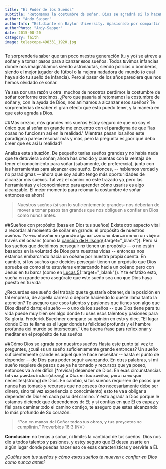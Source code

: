 ```yaml
---
title: "El Poder de los Sueños"
subtitle: "Retomemos la costumbre de soñar, Dios se agradrá si lo hacemos correctamente"
author: "Andy Sapper"
authorInfo: "Estudiante en Baylor University. Apasionado por compartir las lecciones aprendidas a lo largo de su vida."
authorPhoto: "Andy-Sapper"
date: 2015-08-20
category: faith
image: telescope-498331_1920.jpg
---
```


Te sorprendería saber que tan poco nuestra generación (tu y yo) se atreve a soñar y a tomar pasos para alcanzar esos sueños. Todos tuvimos infancias donde nos imaginábamos siendo astronautas, siendo policías o bomberos, siendo el mejor jugador de fútbol o la mejora nadadora del mundo (o cual haya sido tu sueño de infancia). Pero al pasar de los años pareciera que nos hemos olvidado de soñar.

Ya sea por una razón u otra, muchos de nosotros perdimos la costumbre de soñar conforme crecimos. ¿Pero que pasaría si retomamos la costumbre de soñar y, con la ayuda de Dios, nos animamos a alcanzar esos sueños? Te sorprenderías de saber el gran efecto que esto puedo tener, y la manera en que esto agrada a Dios.

##Más crezco, más grandes mis sueños
Estoy seguro de que no soy el único que al soñar en grande me encuentro con el paradigma de que “las cosas no funcionan así en la realidad.” Mientras pasan los años este paradigma parece resonar más y más, pero la pregunta es ¿por qué debo creer que es así la realidad?

Analiza esta situación. De pequeño tenías sueños grandes y no había nada que te detuviera a soñar; ahora has crecido y cuentas con la ventaja de tener el conocimiento para soñar (sabiamente, de preferencia), junto con las herramientas para alcanzar ese sueño. Entonces, -- hablemos verdad y no paradigmas -- ahora que soy adulto tengo más oportunidades de alcanzar mis sueños. Tal vez el camino no este trazado ya, pero las herramientas y el conocimiento para aprender cómo usarlas es algo alcanzable. El mejor momento para retomar la costumbre de soñar entonces es ahora!

> Nuestros sueños (si son lo suficientemente grandes) nos deberían de mover a tomar pasos tan grandes que nos obliguen a confiar en Dios como nunca antes.

##Sueños con propósito (basa en Dios tus sueños)
Existe otro aspecto vital a recordar al momento de soñar en grande: el propósito de nuestros sueños. Yo veo el soñar en grande algo así como embarcarme en un viaje a través del océano (como la [canción de Hillsong](https://www.youtube.com/watch?v=2BJ0OA0nXPY "Hillsong - Oceanos"){:target="_blank"}). Pero si los sueños que decidimos perseguir no tienen un propósito -- o no están basados en la voluntad de Dios para nuestras vidas -- entonces nos estamos embarcando hacia un océano por nuestra propia cuenta. En cambio, si los sueños que decides perseguir tienen un propósito que Dios aprueba es como si te estuvieras embarcando hacia un océano pero con Jesus en tu barca (como en [Lucas 5](https://www.biblegateway.com/passage/?search=Lucas+5%3A1-7&version=NVI "Lucas 5:1-7"){:target="_blank"}). Y te enfatizo esto, sueña en grande pero asegúrate que este sueño sea uno que Dios haya puesto en tu vida.

¿Recuerdas ese sueño del trabajo que te gustaría obtener, de la posición en tal empresa, de aquella carrera o deporte haciendo lo que te llama tanto la atención? Te aseguro que esos talentos y pasiones que tienes son algo que Dios diseñó darte; el sueño -- o uno de los sueños -- que Dios tiene para tu vida puede muy bien ser algo donde tu uses esos talentos y pasiones para Su gloria. Frederick Buechner comparte su opinión en esto y dice, “El lugar donde Dios te llama es el lugar donde tu felicidad profunda y el hambre profunda del mundo se intersectan.” Una buena frase para reflexionar y meditar en el propósito de tus sueños.

##Cómo Dios se agrada por nuestros sueños
Hasta este punto tal vez te preguntes, ¿cuál es un sueño suficientemente grande entonces? Un sueño suficientemente grande es aquel que te hace necesitar -- hasta el punto de depender -- de Dios para poder seguir avanzando. En otras palabras, si mi sueño requiere de pasos que ya he tomado y recursos que ya poseo, entonces va a ser difícil [*revisar] depender de Dios. En esas circunstancias tal vez puedas incluir(strong) a Dios en tus sueños, pero no es que necesites(strong) de Dios. En cambio, si tus sueños requieren de pasos que nunca has tomado y recursos que no posees (no necesariamente debe ser dinero, sino tal vez experiencia o conocimiento) esto te va a obligar a depender de Dios en cada paso del camino. Y esto agrada a Dios porque le estamos diciendo que dependemos de Él; y si confías en que Él es capaz y fiel para caminar todo el camino contigo, te aseguro que estas alcanzando lo más profundo de Su corazón.

> “Pon en manos del Señor todas tus obras, y tus proyectos se cumplirán.” Proverbios 16:3 (NVI)

**Conclusión:** no temas a soñar, ni limites la cantidad de tus sueños. Dios nos dio a todos talentos y pasiones, y estoy seguro que Él desea usarte en algún lugar donde puedas hacer eso de esas características y servirle a Él.

*¿Cuáles son tus sueños y cómo estos sueños te mueven a confiar en Dios como nunca antes?*
